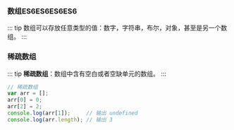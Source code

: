 
### 数组ES6ES6ES6ES6
::: tip
数组可以存放任意类型的值：数字，字符串，布尔，对象，甚至是另一个数组。
:::
### 稀疏数组
::: tip
**稀疏数组**：数组中含有空白或者空缺单元的数组。
:::
```js
// 稀疏数组
var arr = [];
arr[0] = 0;
arr[2] = 2;
console.log(arr[1]);     // 输出 undefined
console.log(arr.length); // 输出 3
```